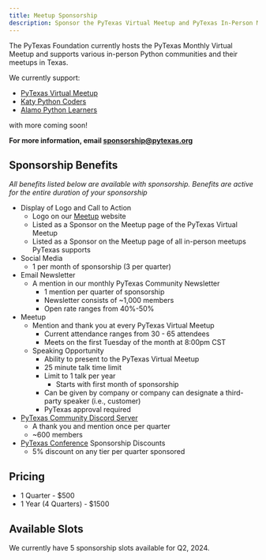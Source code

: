 ```yaml
---
title: Meetup Sponsorship
description: Sponsor the PyTexas Virtual Meetup and PyTexas In-Person Meetup Network
---
```


The PyTexas Foundation currently hosts the PyTexas Monthly Virtual Meetup and
supports various in-person Python communities and their meetups in Texas.

We currently support:

- [PyTexas Virtual Meetup](https://pytexas.org/meetup)
- [Katy Python Coders](https://www.meetup.com/katy-python-coders/)
- [Alamo Python Learners](https://www.meetup.com/alamo-code-learners/)

with more coming soon!

**For more information, email [sponsorship@pytexas.org](mailto:sponsorship@pytexas.org)**

## Sponsorship Benefits

_All benefits listed below are available with sponsorship. Benefits are active for the entire duration of your sponsorship_

- Display of Logo and Call to Action
    - Logo on our [Meetup](https://pytexas.org/meetup) website
    - Listed as a Sponsor on the Meetup page of the PyTexas Virtual Meetup
    - Listed as a Sponsor on the Meetup page of all in-person meetups PyTexas supports
- Social Media
    - 1 per month of sponsorship (3 per quarter)
- Email Newsletter
    - A mention in our monthly PyTexas Community Newsletter
        - 1 mention per quarter of sponsorship
        - Newsletter consists of ~1,000 members
        - Open rate ranges from 40%-50%
- Meetup
    - Mention and thank you at every PyTexas Virtual Meetup
        - Current attendance ranges from 30 - 65 attendees
        - Meets on the first Tuesday of the month at 8:00pm CST
    - Speaking Opportunity
        - Ability to present to the PyTexas Virtual Meetup
        - 25 minute talk time limit
        - Limit to 1 talk per year
            - Starts with first month of sponsorship
        - Can be given by company or company can designate a third-party speaker (i.e., customer)
        - PyTexas approval required
- [PyTexas Community Discord Server](https://discord.gg/jNPAbcNukj)
    - A thank you and mention once per quarter
    - ~600 members
- [PyTexas Conference](https://pytexas.org/conference) Sponsorship Discounts
    - 5% discount on any tier per quarter sponsored

## Pricing

- 1 Quarter - $500
- 1 Year (4 Quarters) - $1500

## Available Slots

We currently have 5 sponsorship slots available for Q2, 2024.
